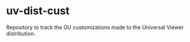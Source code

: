# uv-dist-cust
Repository to track the GU customizations made to the Universal Viewer distribution.
